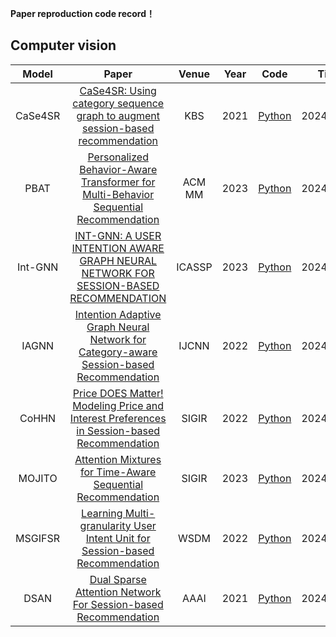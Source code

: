 **Paper reproduction code record！**

## Computer vision

|  Model  |                            Paper                             | Venue  | Year |                             Code                             | Time       |
| :-----: | :----------------------------------------------------------: | :----: | :--: | :----------------------------------------------------------: | ---------- |
| CaSe4SR | [CaSe4SR: Using category sequence graph to augment session-based recommendation](https://doi.org/10.1016/j.knosys.2020.106558) |  KBS   | 2021 |       [Python](https://github.com/ZyDaDa/CaSe4SR.git)        | 2024.05.22 |
|  PBAT   | [Personalized Behavior-Aware Transformer for Multi-Behavior Sequential Recommendation](https://link.zhihu.com/?target=https%3A//arxiv.org/pdf/2402.14473.pdf) | ACM MM | 2023 |      [Python](https://github.com/TiliaceaeSU/PBAT.git)       | 2024.05.22 |
| Int-GNN | [INT-GNN: A USER INTENTION AWARE GRAPH NEURAL NETWORK FOR SESSION-BASED RECOMMENDATION](https://arxiv.org/pdf/1911.09070) | ICASSP | 2023 | [Python](https://github.com/xuguangning1218/IntGNN_ICASSP2023.git) | 2024.05.01 |
|  IAGNN  | [Intention Adaptive Graph Neural Network for Category-aware Session-based Recommendation](https://arxiv.org/abs/2112.15352) | IJCNN  | 2022 |      [Python](https://github.com/strawhatboy/IAGNN.git)      | 2024.05.01 |
|  CoHHN  | [Price DOES Matter! Modeling Price and Interest Preferences in Session-based Recommendation](https://arxiv.org/pdf/2205.04181.pdf) | SIGIR  | 2022 |       [Python](https://github.com/Zhang-xiaokun/CoHHN)       | 2024.04.24 |
| MOJITO  | [Attention Mixtures for Time-Aware Sequential Recommendation](https://dl.acm.org/doi/abs/10.1145/3539618.3591951) | SIGIR  | 2023 |    [Python](https://github.com/deezer/sigir23-mojito.git)    | 2024.04.24 |
| MSGIFSR | [Learning Multi-granularity User Intent Unit for Session-based Recommendation](https://arxiv.org/pdf/2112.13197.pdf) |  WSDM  | 2022 | [Python](https://github.com/SpaceLearner/SessionRec-pytorch.git) | 2024.03.25 |
|  DSAN   | [Dual Sparse Attention Network For Session-based Recommendation](https://link.zhihu.com/?target=https%3A//ojs.aaai.org/index.php/AAAI/article/view/16593) |  AAAI  | 2021 | [Python](https://github.com/SamHaoYuan/DSANForAAAI2021.git)  | 2024.03.25 |
